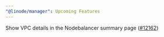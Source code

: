 ```yaml
---
"@linode/manager": Upcoming Features
---
```


Show VPC details in the Nodebalancer summary page ([#12162](https://github.com/linode/manager/pull/12162))
